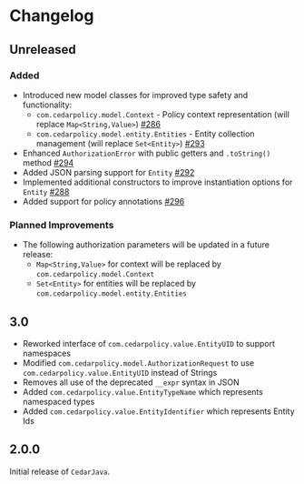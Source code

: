 # Changelog

## Unreleased
### Added
* Introduced new model classes for improved type safety and functionality:
  * `com.cedarpolicy.model.Context` - Policy context representation (will replace `Map<String,Value>`) [#286](https://github.com/cedar-policy/cedar-java/pull/286)
  * `com.cedarpolicy.model.entity.Entities` - Entity collection management (will replace `Set<Entity>`) [#293](https://github.com/cedar-policy/cedar-java/pull/293)
* Enhanced `AuthorizationError` with public getters and `.toString()` method [#294](https://github.com/cedar-policy/cedar-java/pull/294)
* Added JSON parsing support for `Entity` [#292](https://github.com/cedar-policy/cedar-java/pull/292)
* Implemented additional constructors to improve instantiation options for `Entity` [#288](https://github.com/cedar-policy/cedar-java/pull/288)
* Added support for policy annotations [#296](https://github.com/cedar-policy/cedar-java/pull/296)

### Planned Improvements
* The following authorization parameters will be updated in a future release:
  * `Map<String,Value>` for context will be replaced by `com.cedarpolicy.model.Context`
  * `Set<Entity>` for entities will be replaced by `com.cedarpolicy.model.entity.Entities`

## 3.0

* Reworked interface of `com.cedarpolicy.value.EntityUID` to support namespaces
* Modified `com.cedarpolicy.model.AuthorizationRequest` to use `com.cedarpolicy.value.EntityUID` instead of Strings
* Removes all use of the deprecated `__expr` syntax in JSON
* Added `com.cedarpolicy.value.EntityTypeName` which represents namespaced types
* Added `com.cedarpolicy.value.EntityIdentifier` which represents Entity Ids

## 2.0.0

Initial release of `CedarJava`.
